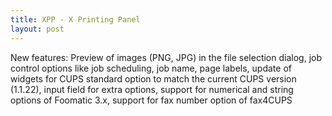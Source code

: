 ```yaml
---
title: XPP - X Printing Panel
layout: post
---
```


New features: Preview of images (PNG, JPG) in the file selection dialog, job control options like job scheduling, job name, page labels, update of widgets for CUPS standard option to match the current CUPS version (1.1.22), input field for extra options, support for numerical and string options of Foomatic 3.x, support for fax number option of fax4CUPS
